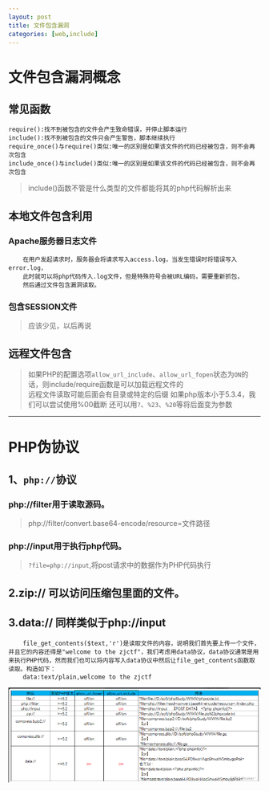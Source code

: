 ```yaml
---
layout: post
title: 文件包含漏洞
categories: [web,include]
---
```


# 文件包含漏洞概念

## 常见函数

```
require():找不到被包含的文件会产生致命错误，并停止脚本运行  
include():找不到被包含的文件只会产生警告，脚本继续执行  
require_once()与require()类似:唯一的区别是如果该文件的代码已经被包含，则不会再次包含  
include_once()与include()类似:唯一的区别是如果该文件的代码已经被包含，则不会再次包含  

```

> include()函数不管是什么类型的文件都能将其的php代码解析出来  

## 本地文件包含利用

### Apache服务器日志文件

```
    在用户发起请求时，服务器会将请求写入access.log，当发生错误时将错误写入error.log，  
    此时就可以将php代码传入.log文件，但是特殊符号会被URL编码，需要重新抓包，  
    然后通过文件包含漏洞读取。  
```

### 包含SESSION文件

> 应该少见，以后再说  

##  远程文件包含

> 如果PHP的配置选项`allow_url_include`、`allow_url_fopen`状态为`ON`的话，则include/require函数是可以加载远程文件的  
远程文件读取可能后面会有目录或特定的后缀
如果php版本小于5.3.4，我们可以尝试使用%00截断
还可以用`?`、`%23`、`%20`等将后面变为参数

---

# PHP伪协议

## 1、`php://`协议

### php://filter用于读取源码。

> php://filter/convert.base64-encode/resource=文件路径  

### php://input用于执行php代码。  

> `?file=php://input`,将post请求中的数据作为PHP代码执行    

## 2.zip:// 可以访问压缩包里面的文件。  

## 3.data:// 同样类似于php://input   
```
    file_get_contents($text,'r')是读取文件的内容，说明我们首先要上传一个文件，并且它的内容还得是"welcome to the zjctf"，我们考虑用data协议，data协议通常是用来执行PHP代码，然而我们也可以将内容写入data协议中然后让file_get_contents函数取读取。构造如下：
    data:text/plain,welcome to the zjctf
```
![1](/img/include1.png)
